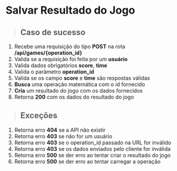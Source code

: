 # Salvar Resultado do Jogo

> ## Caso de sucesso

1. Recebe uma requisição do tipo **POST** na rota **/api/games/{operation_id}**
2. Valida se a requisição foi feita por um **usuário**
3. Valida dados obrigatórios **score**, **time**
3. Valida o parâmetro **operation_id**
4. Valida se os campo **score** e **time** são respostas válidas
5. **Busca** uma operação matemática com o id fornecido
6. **Cria** um resultado do jogo com os dados fornecidos
7. Retorna **200** com os dados do resultado do jogo

> ## Exceções

1. Retorna erro **404** se a API não existir
2. Retorna erro **403** se não for um usuário
3. Retorna erro **403** se o operation_id passado na URL for inválido
3. Retorna erro **403** se os dados enviados pelo cliente for inválida
5. Retorna erro **500** se der erro ao tentar criar o resultado do jogo
5. Retorna erro **500** se der erro ao tentar carregar a operação